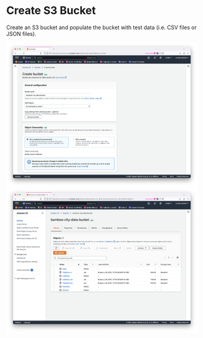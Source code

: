 # Create S3 Bucket 

Create an S3 bucket and populate the bucket with test data (i.e. CSV files or JSON files). 

![](../resources/s3/create-bucket.png)
![](../resources/s3/populate-bucket.png)

